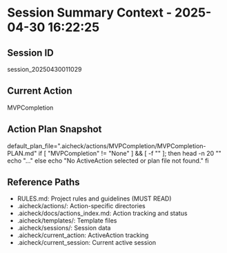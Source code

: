 # Session Summary Context - 2025-04-30 16:22:25

## Session ID
session_20250430011029

## Current Action
MVPCompletion

## Action Plan Snapshot

default_plan_file=".aicheck/actions/MVPCompletion/MVPCompletion-PLAN.md"
if [ "MVPCompletion" != "None" ] && [ -f "" ]; then
    head -n 20 ""
    echo "..."
else
    echo "No ActiveAction selected or plan file not found."
fi

## Reference Paths
- RULES.md: Project rules and guidelines (MUST READ)
- .aicheck/actions/: Action-specific directories
- .aicheck/docs/actions_index.md: Action tracking and status
- .aicheck/templates/: Template files
- .aicheck/sessions/: Session data
- .aicheck/current_action: ActiveAction tracking
- .aicheck/current_session: Current active session
